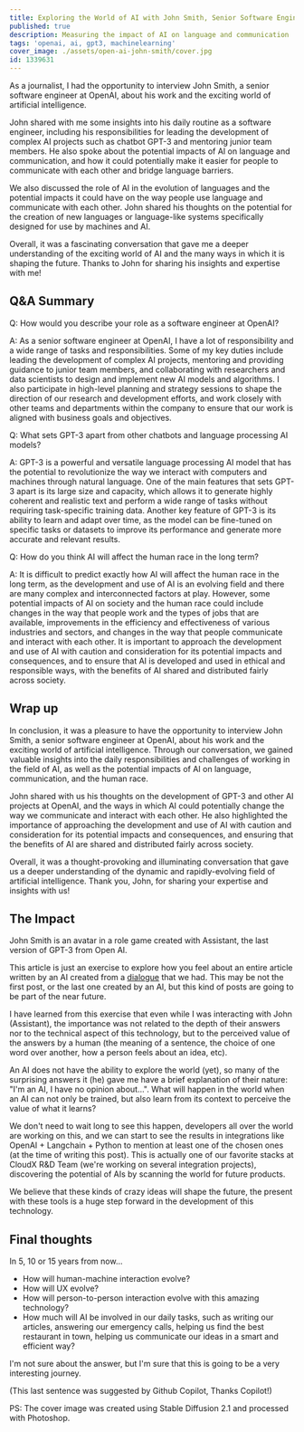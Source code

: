 ```yaml
---
title: Exploring the World of AI with John Smith, Senior Software Engineer at OpenAI
published: true
description: Measuring the impact of AI on language and communication
tags: 'openai, ai, gpt3, machinelearning'
cover_image: ./assets/open-ai-john-smith/cover.jpg
id: 1339631
---
```


As a journalist, I had the opportunity to interview John Smith, a senior software engineer at OpenAI, about his work and the exciting world of artificial intelligence.

John shared with me some insights into his daily routine as a software engineer, including his responsibilities for leading the development of complex AI projects such as chatbot GPT-3 and mentoring junior team members. He also spoke about the potential impacts of AI on language and communication, and how it could potentially make it easier for people to communicate with each other and bridge language barriers.

We also discussed the role of AI in the evolution of languages and the potential impacts it could have on the way people use language and communicate with each other. John shared his thoughts on the potential for the creation of new languages or language-like systems specifically designed for use by machines and AI.

Overall, it was a fascinating conversation that gave me a deeper understanding of the exciting world of AI and the many ways in which it is shaping the future. Thanks to John for sharing his insights and expertise with me!

## Q&A Summary

Q: How would you describe your role as a software engineer at OpenAI?

A: As a senior software engineer at OpenAI, I have a lot of responsibility and a wide range of tasks and responsibilities. Some of my key duties include leading the development of complex AI projects, mentoring and providing guidance to junior team members, and collaborating with researchers and data scientists to design and implement new AI models and algorithms. I also participate in high-level planning and strategy sessions to shape the direction of our research and development efforts, and work closely with other teams and departments within the company to ensure that our work is aligned with business goals and objectives.

Q: What sets GPT-3 apart from other chatbots and language processing AI models?

A: GPT-3 is a powerful and versatile language processing AI model that has the potential to revolutionize the way we interact with computers and machines through natural language. One of the main features that sets GPT-3 apart is its large size and capacity, which allows it to generate highly coherent and realistic text and perform a wide range of tasks without requiring task-specific training data. Another key feature of GPT-3 is its ability to learn and adapt over time, as the model can be fine-tuned on specific tasks or datasets to improve its performance and generate more accurate and relevant results.

Q: How do you think AI will affect the human race in the long term?

A: It is difficult to predict exactly how AI will affect the human race in the long term, as the development and use of AI is an evolving field and there are many complex and interconnected factors at play. However, some potential impacts of AI on society and the human race could include changes in the way that people work and the types of jobs that are available, improvements in the efficiency and effectiveness of various industries and sectors, and changes in the way that people communicate and interact with each other. It is important to approach the development and use of AI with caution and consideration for its potential impacts and consequences, and to ensure that AI is developed and used in ethical and responsible ways, with the benefits of AI shared and distributed fairly across society.

## Wrap up

In conclusion, it was a pleasure to have the opportunity to interview John Smith, a senior software engineer at OpenAI, about his work and the exciting world of artificial intelligence. Through our conversation, we gained valuable insights into the daily responsibilities and challenges of working in the field of AI, as well as the potential impacts of AI on language, communication, and the human race.

John shared with us his thoughts on the development of GPT-3 and other AI projects at OpenAI, and the ways in which AI could potentially change the way we communicate and interact with each other. He also highlighted the importance of approaching the development and use of AI with caution and consideration for its potential impacts and consequences, and ensuring that the benefits of AI are shared and distributed fairly across society.

Overall, it was a thought-provoking and illuminating conversation that gave us a deeper understanding of the dynamic and rapidly-evolving field of artificial intelligence. Thank you, John, for sharing your expertise and insights with us!

## The Impact

John Smith is an avatar in a role game created with Assistant, the last version of GPT-3 from Open AI.

This article is just an exercise to explore how you feel about an entire article written by an AI created from a [dialogue](assets/open-ai-john-smith/play-role-playing-game.jpg) that we had. This may be not the first post, or the last one created by an AI, but this kind of posts are going to be part of the near future.

I have learned from this exercise that even while I was interacting with John (Assistant), the importance was not related to the depth of their answers nor to the technical aspect of this technology, but to the perceived value of the answers by a human (the meaning of a sentence, the choice of one word over another, how a person feels about an idea, etc).

An AI does not have the ability to explore the world (yet), so many of the surprising answers it (he) gave me have a brief explanation of their nature: "I'm an AI, I have no opinion about...".
What will happen in the world when an AI can not only be trained, but also learn from its context to perceive the value of what it learns?

We don't need to wait long to see this happen, developers all over the world are working on this, and we can start to see the results in integrations like OpenAI + Langchain + Python to mention at least one of the chosen ones (at the time of writing this post). This is actually one of our favorite stacks at CloudX R&D Team (we're working on several integration projects), discovering the potential of AIs by scanning the world for future products.

We believe that these kinds of crazy ideas will shape the future, the present with these tools is a huge step forward in the development of this technology.

## Final thoughts

In 5, 10 or 15 years from now...

* How will human-machine interaction evolve?
* How will UX evolve?
* How will person-to-person interaction evolve with this amazing technology?
* How much will AI be involved in our daily tasks, such as writing our articles, answering our emergency calls, helping us find the best restaurant in town, helping us communicate our ideas in a smart and efficient way?

I'm not sure about the answer, but I'm sure that this is going to be a very interesting journey.

(This last sentence was suggested by Github Copilot, Thanks Copilot!)

PS: The cover image was created using Stable Diffusion 2.1 and processed with Photoshop.
